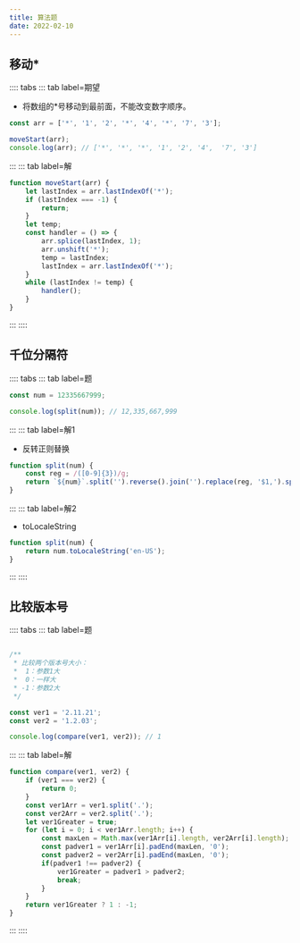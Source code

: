 ```yaml
---
title: 算法题
date: 2022-02-10
---
```

## 移动*
:::: tabs
::: tab label=期望
* 将数组的*号移动到最前面，不能改变数字顺序。
```js
const arr = ['*', '1', '2', '*', '4', '*', '7', '3'];

moveStart(arr);
console.log(arr); // ['*', '*', '*', '1', '2', '4',  '7', '3']
```
:::
::: tab label=解
```js
function moveStart(arr) {
    let lastIndex = arr.lastIndexOf('*');
    if (lastIndex === -1) {
        return;
    }
    let temp;
    const handler = () => {
        arr.splice(lastIndex, 1);
        arr.unshift('*');
        temp = lastIndex;
        lastIndex = arr.lastIndexOf('*');
    }
    while (lastIndex != temp) {
        handler();
    }
}
```
:::
::::

## 千位分隔符
:::: tabs
::: tab label=题
```js
const num = 12335667999;

console.log(split(num)); // 12,335,667,999
```
:::
::: tab label=解1
* 反转正则替换
```js
function split(num) {
    const reg = /([0-9]{3})/g;
    return `${num}`.split('').reverse().join('').replace(reg, '$1,').split('').reverse().join('');
}
```
:::
::: tab label=解2
* toLocaleString
```js
function split(num) {
    return num.toLocaleString('en-US');
}
```
:::
::::

## 比较版本号
:::: tabs
::: tab label=题
```js

/**
 * 比较两个版本号大小：
 *  1：参数1大
 *  0：一样大
 * -1：参数2大
 */

const ver1 = '2.11.21';
const ver2 = '1.2.03';

console.log(compare(ver1, ver2)); // 1
```
:::
::: tab label=解
```js
function compare(ver1, ver2) {
    if (ver1 === ver2) {
        return 0;
    }
    const ver1Arr = ver1.split('.');
    const ver2Arr = ver2.split('.');
    let ver1Greater = true;
    for (let i = 0; i < ver1Arr.length; i++) {
        const maxLen = Math.max(ver1Arr[i].length, ver2Arr[i].length);
        const padver1 = ver1Arr[i].padEnd(maxLen, '0');
        const padver2 = ver2Arr[i].padEnd(maxLen, '0');
        if(padver1 !== padver2) {
            ver1Greater = padver1 > padver2;
            break;
        }
    }
    return ver1Greater ? 1 : -1;
}
```
:::
::::